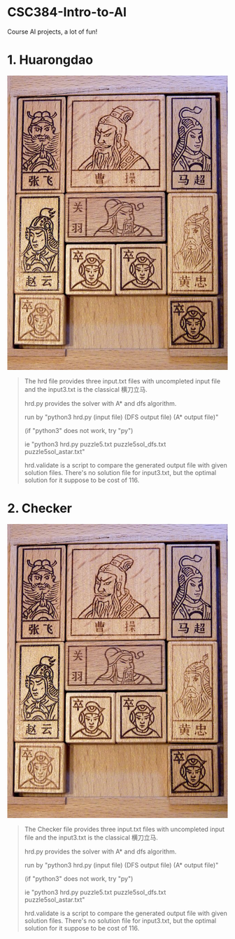 # CSC384-Intro-to-AI
Course AI projects, a lot of fun! 

# 1. Huarongdao
![huarongdao](HuaRongDao.jpg)
>The hrd file provides three input.txt files with uncompleted input file and the input3.txt is the classical 横刀立马.
>
>hrd.py provides the solver with A* and dfs algorithm. 
>
>run by "python3 hrd.py (input file) (DFS output file) (A* output file)" 
>
>(if "python3" does not work, try "py")
>
>ie "python3 hrd.py puzzle5.txt puzzle5sol_dfs.txt puzzle5sol_astar.txt"
>
>hrd.validate is a script to compare the generated output file with given solution files. There's no solution file for input3.txt, but the optimal solution for it suppose to be cost of 116.

# 2. Checker
![huarongdao](HuaRongDao.jpg)
>The Checker file provides three input.txt files with uncompleted input file and the input3.txt is the classical 横刀立马.
>
>hrd.py provides the solver with A* and dfs algorithm. 
>
>run by "python3 hrd.py (input file) (DFS output file) (A* output file)" 
>
>(if "python3" does not work, try "py")
>
>ie "python3 hrd.py puzzle5.txt puzzle5sol_dfs.txt puzzle5sol_astar.txt"
>
>hrd.validate is a script to compare the generated output file with given solution files. There's no solution file for input3.txt, but the optimal solution for it suppose to be cost of 116.
